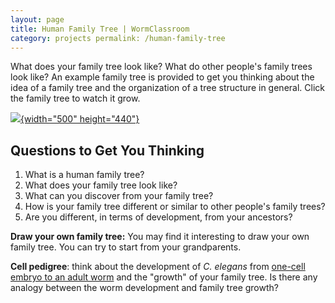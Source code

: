```yaml
---
layout: page
title: Human Family Tree | WormClassroom
category: projects permalink: /human-family-tree
---
```

What does your family tree look like? What do other people's family
trees look like? An example family tree is provided to get you thinking
about the idea of a family tree and the organization of a tree structure
in general. Click the family tree to watch it grow.

[![](files/worm/ExampleFamilyTree.png){width="500"
height="440"}](files/worm/MyFamily.swf "Family tree animation opens in new window")

Questions to Get You Thinking
-----------------------------

1.  What is a human family tree?
2.  What does your family tree look like?
3.  What can you discover from your family tree?
4.  How is your family tree different or similar to other people's
    family trees?
5.  Are you different, in terms of development, from your ancestors?

**Draw your own family tree:** You may find it interesting to draw your
own family tree. You can try to start from your grandparents.

**Cell pedigree**: think about the development of *C. elegans* from
[one-cell embryo to an adult
worm](/embryogenesis-c-elegans "Embryogenesis of C. elegans") and the
"growth" of your family tree. Is there any analogy between the worm
development and family tree growth?
